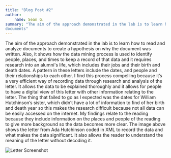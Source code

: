 ```yaml
---
title: "Blog Post #2"
author: 
    name: Sean G.
summary: "The aim of the approach demonstrated in the lab is to learn how to read and analyze
documents"
---
```


The aim of the approach demonstrated in the lab is to learn how to read and analyze
documents to create a hypothesis on why the document was written. Also, it shows how the data
mining process is used to identify people, places, and times to keep a record of that data and it
requires research into an alumni's life, which includes their jobs and their birth and death dates. A pattern in these letters include the dates, and people and their relationships to each other. I find this process compelling because it’s a very efficient way of recording data through research and
analysis of the letter. It allows the data to be explained thoroughly and it allows for people to
have a digital view of this letter with other information relating to the letter. The thing that failed to go as I expected was the dates for William Hutchinson’s sister, which didn’t have a lot of
information to find of her birth and death year so this makes the research difficult because not all
data can be easily accessed on the internet. My findings relate to the reading because they
include information on the places and people of the reading to give more background so the data
becomes more clear. The image above shows the letter from Ada Hutchinson coded in XML to
record the data and what makes the data significant. It also allows the reader to understand the
meaning of the letter without decoding it.

![Letter Screenshot](../../../../../humdata22/img/skg99-b2-fig1.jpg)
